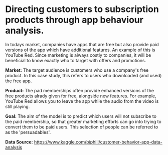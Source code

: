# Directing customers to subscription products through app behaviour analysis.

In todays market, companies have apps that are free but also provide paid versions of the app which have additional features. An example of this is YouTube Red. Since marketing is always costly to companies, it will be beneficial to know exactly who to target with offers and promotions.

**Market:** The target audience is customers who use a company's free product. In this case study, this refers to users who downloaded (and used) the free app.

**Product:** The pad memberships often provide enhanced versions of the free products alrady given for free, alongside new features. For example, YouTube Red allows you to leave the app while the audio from the video is still playing.

**Goal:** The aim of the model is to predict which users will not subscribe to the paid membership, so that greater marketing efforts can go into trying to convert them to be paid users. This selection of people can be referred to as the 'persuadables'.

**Data Source:** https://www.kaggle.com/biphili/customer-behavior-app-data-analysis
